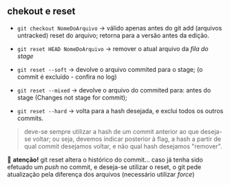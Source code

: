 ## chekout e reset
- ``git checkout NomeDoArquivo`` -> válido apenas antes do git add (arquivos untracked) reset do arquivo; retorna para a versão antes da edição.

- ``git reset HEAD NomeDoArquivo`` -> remover o atual arquivo da *fila do stage*

- ``git reset --soft`` -> devolve o arquivo commited para o stage;
	(o commit é excluído - confira no log)
- ``git reset --mixed`` -> devolve o arquivo do commited para: antes do stage (Changes not stage for commit);
- ``git reset --hard`` -> volta para a hash desejada, e exclui todos os outros commits.

> deve-se sempre utilizar a hash de um commit anterior ao que deseja-se voltar; ou seja, devemos indicar posterior à flag, a hash a partir de qual commit desejamos voltar, e não qual hash desejamos "remover".

🚨 **atenção!** git reset altera o histórico do commit... 
caso já tenha sido efetuado um *push* no commit, e deseja-se utilizar o reset, o git pede atualização pela diferença dos arquivos (necessário utilizar *force*)